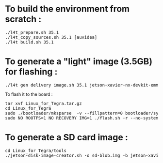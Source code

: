 To build the environment from scratch :
======================================
<pre>
./l4t_prepare.sh 35.1
./l4t_copy_sources.sh 35.1 [auvidea]
./l4t_build.sh 35.1
</pre>

To generate a "light" image (3.5GB) for flashing :
=================================================
<pre>
./l4t_gen_delivery_image.sh 35.1 jetson-xavier-nx-devkit-emmc-dione
</pre>

To flash it to the board :
<pre>
tar xvf Linux_for_Tegra.tar.gz
cd Linux_for_Tegra
sudo ./bootloader/mksparse  -v --fillpattern=0 bootloader/system.img.raw bootloader/system.img
sudo NO_ROOTFS=1 NO_RECOVERY_IMG=1 ./flash.sh -r --no-systemimg jetson-xavier-nx-devkit-emmc-dione mmcblk0p1
</pre>

To generate a SD card image :
=============================
<pre>
cd Linux_for_Tegra/tools
./jetson-disk-image-creator.sh -o sd-blob.img -b jetson-xavier-nx-devkit
</pre>
